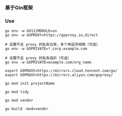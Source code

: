 ### 基于Gin框架

### Use

```
go env -w GO111MODULE=on
go env -w GOPROXY=https://goproxy.io,direct

# 设置不走 proxy 的私有仓库，多个用逗号相隔（可选）
go env -w GOPRIVATE=*.corp.example.com

# 设置不走 proxy 的私有组织（可选）
go env -w GOPRIVATE=example.com/org_name
```

```
export GOPROXY=https://mirrors.cloud.tencent.com/go/
export GOPROXY=https://mirrors.aliyun.com/goproxy/
```

```
go mod init projectName
```

```
go mod tidy
```

```
go mod vendor
```

```
go build -mod=vendor
```